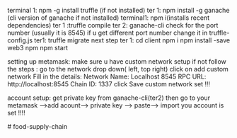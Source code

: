 terminal 1: npm -g install truffle (if not installed)
ter 1: npm install -g ganache (cli version of ganache if not installed)
terminal1: npm i(installs recent dependencies)
ter 1 :truffle compile
ter 2: ganache-cli 
check for the port number (usually it is 8545)
if u get different port number change it in truffle-config.js
ter1:
truffle migrate
next step
ter 1: 
cd client
npm i
npm install -save web3
npm
npm start

setting up metamask:
make sure u have custom network setup
if not follow the steps :
go to the network drop down( left, top right)
click on add custom network
Fill in the details:
Network Name: Localhost 8545
RPC URL: http://localhost:8545
Chain ID: 1337
click Save
custom network set !!!

account setup:
get private key from ganache-cli(ter2)
then go to your metamask -->add acount--> private key --> paste--> import
you account is set !!!!

#   f o o d - s u p p l y - c h a i n  
 